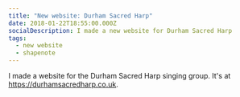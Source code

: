 ```yaml
---
title: "New website: Durham Sacred Harp"
date: 2018-01-22T18:55:00.000Z
socialDescription: I made a new website for Durham Sacred Harp
tags:
  - new website
  - shapenote
---
```

I made a website for the Durham Sacred Harp singing group. It's at <https://durhamsacredharp.co.uk>.
